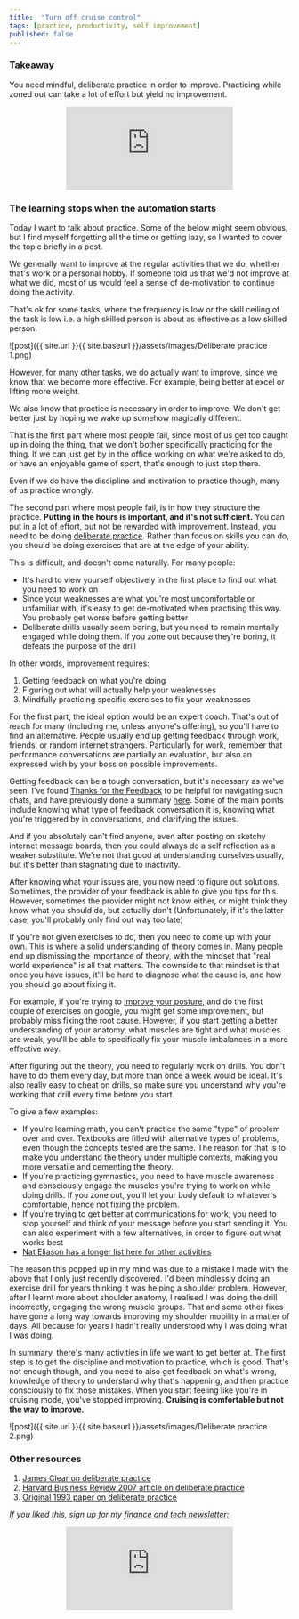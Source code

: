 ```yaml
---
title:  "Turn off cruise control"  
tags: [practice, productivity, self improvement]
published: false
---
```


### Takeaway

You need mindful, deliberate practice in order to improve. Practicing while zoned out can take a lot of effort but yield no improvement.

<style>
      .iframe-container {
        overflow: hidden;        
        padding-top: 50%; <!-- Calculated from the aspect ration of the content (in case of 16:9 it is 9/16= 0.5625) -->
        position: relative;
      }
      .iframe-container iframe { 
         border: 0;
         height: 100%; <!-- Finally, width and height are set to 100% so the iframe takes up 100% of the containers space. -->
         left: 0;
         position: absolute;
         top: 0;
         width: 100%;
         display: block;
         margin: 0 auto; <!-- center image -->
      }
      <!-- 4x3 Aspect Ratio -->
      .iframe-container-4x3 {
        padding-top: 75%;
      }
</style> 

<div class="iframe-container-4x3">
  <p align="center"><iframe src="https://avoidboringpeople.substack.com/embed" frameborder="0" scrolling="no"> </iframe></p>
</div>

### The learning stops when the automation starts

Today I want to talk about practice. Some of the below might seem obvious, but I find myself forgetting all the time or getting lazy, so I wanted to cover the topic briefly in a post.

We generally want to improve at the regular activities that we do, whether that's work or a personal hobby. If someone told us that we'd not improve at what we did, most of us would feel a sense of de-motivation to continue doing the activity.

That's ok for some tasks, where the frequency is low or the skill ceiling of the task is low i.e. a high skilled person is about as effective as a low skilled person.

![post]({{ site.url }}{{ site.baseurl }}/assets/images/Deliberate practice 1.png)

However, for many other tasks, we do actually want to improve, since we know that we become more effective. For example, being better at excel or lifting more weight.

We also know that practice is necessary in order to improve. We don't get better just by hoping we wake up somehow magically different. 

That is the first part where most people fail, since most of us get too caught up in doing the thing, that we don't bother specifically practicing for the thing. If we can just get by in the office working on what we're asked to do, or have an enjoyable game of sport, that's enough to just stop there. 

Even if we do have the discipline and motivation to practice though, many of us practice wrongly.

The second part where most people fail, is in how they structure the practice. **Putting in the hours is important, and it's not sufficient.** You can put in a lot of effort, but not be rewarded with improvement. Instead, you need to be doing [deliberate practice](https://graphics8.nytimes.com/images/blogs/freakonomics/pdf/DeliberatePractice(PsychologicalReview).pdf "practice"). Rather than focus on skills you can do, you should be doing exercises that are at the edge of your ability.

This is difficult, and doesn't come naturally. For many people:

- It's hard to view yourself objectively in the first place to find out what you need to work on
- Since your weaknesses are what you're most uncomfortable or unfamiliar with, it's easy to get de-motivated when practising this way. You probably get worse before getting better
- Deliberate drills usually seem boring, but you need to remain mentally engaged while doing them. If you zone out because they're boring, it defeats the purpose of the drill

In other words, improvement requires:

1. Getting feedback on what you're doing
2. Figuring out what will actually help your weaknesses
3. Mindfully practicing specific exercises to fix your weaknesses

For the first part, the ideal option would be an expert coach. That's out of reach for many (including me, unless anyone's offering), so you'll have to find an alternative. People usually end up getting feedback through work, friends, or random internet strangers. Particularly for work, remember that performance conversations are partially an evaluation, but also an expressed wish by your boss on possible improvements. 

Getting feedback can be a tough conversation, but it's necessary as we've seen. I've found [Thanks for the Feedback](https://www.npr.org/books/titles/441536239/thanks-for-the-feedback-the-science-and-art-of-receiving-feedback-well-even-when "thanks") to be helpful for navigating such chats, and have previously done a summary [here](https://www.leonlinsx.com/thanks-for-the-feedback/ "feedback"). Some of the main points include knowing what type of feedback conversation it is, knowing what you're triggered by in conversations, and clarifying the issues.

And if you absolutely can't find anyone, even after posting on sketchy internet message boards, then you could always do a self reflection as a weaker substitute. We're not that good at understanding ourselves usually, but it's better than stagnating due to inactivity.

After knowing what your issues are, you now need to figure out solutions. Sometimes, the provider of your feedback is able to give you tips for this. However, sometimes the provider might not know either, or might think they know what you should do, but actually don't (Unfortunately, if it's the latter case, you'll probably only find out way too late)

If you're not given exercises to do, then you need to come up with your own. This is where a solid understanding of theory comes in. Many people end up dismissing the importance of theory, with the mindset that "real world experience" is all that matters. The downside to that mindset is that once you have issues, it'll be hard to diagnose what the cause is, and how you should go about fixing it. 

For example, if you're trying to [improve your posture,](https://www.painscience.com/tutorials/trigger-points.php "trigger") and do the first couple of exercises on google, you might get some improvement, but probably miss fixing the root cause. However, if you start getting a better understanding of your anatomy, what muscles are tight and what muscles are weak, you'll be able to specifically fix your muscle imbalances in a more effective way. 

After figuring out the theory, you need to regularly work on drills. You don't have to do them every day, but more than once a week would be ideal. It's also really easy to cheat on drills, so make sure you understand why you're working that drill every time before you start.

To give a few examples:
- If you're learning math, you can't practice the same "type" of problem over and over. Textbooks are filled with alternative types of problems, even though the concepts tested are the same. The reason for that is to make you understand the theory under multiple contexts, making you more versatile and cementing the theory.
- If you're practicing gymnastics, you need to have muscle awareness and consciously engage the muscles you're trying to work on while doing drills. If you zone out, you'll let your body default to whatever's comfortable, hence not fixing the problem.
- If you're trying to get better at communications for work, you need to stop yourself and think of your message before you start sending it. You can also experiment with a few alternatives, in order to figure out what works best
- [Nat Eliason has a longer list here for other activities](https://www.nateliason.com/blog/deliberate-practice-examples "examples")

The reason this popped up in my mind was due to a mistake I made with the above that I only just recently discovered. I'd been mindlessly doing an exercise drill for years thinking it was helping a shoulder problem. However, after I learnt more about shoulder anatomy, I realised I was doing the drill incorrectly, engaging the wrong muscle groups. That and some other fixes have gone a long way towards improving my shoulder mobility in a matter of days. All because for years I hadn't really understood why I was doing what I was doing.

In summary, there's many activities in life we want to get better at. The first step is to get the discipline and motivation to practice, which is good. That's not enough though, and you need to also get feedback on what's wrong, knowledge of theory to understand why that's happening, and then practice consciously to fix those mistakes. When you start feeling like you're in cruising mode, you've stopped improving. **Cruising is comfortable but not the way to improve.**

![post]({{ site.url }}{{ site.baseurl }}/assets/images/Deliberate practice 2.png)

### Other resources

1. [James Clear on deliberate practice](https://jamesclear.com/beginners-guide-deliberate-practice "james")
2. [Harvard Business Review 2007 article on deliberate practice](https://hbr.org/2007/07/the-making-of-an-expert "HBR")
3. [Original 1993 paper on deliberate practice](https://graphics8.nytimes.com/images/blogs/freakonomics/pdf/DeliberatePractice(PsychologicalReview).pdf "paper")

*If you liked this, sign up for my [finance and tech newsletter:](https://avoidboringpeople.substack.com/ "ABP")*

<div class="iframe-container-4x3">
  <p align="center"><iframe src="https://avoidboringpeople.substack.com/embed" frameborder="0" scrolling="no"> </iframe></p>
</div>
